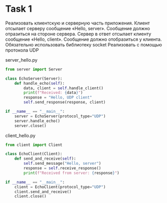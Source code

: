 # Task 1

Реализовать клиентскую и серверную часть приложения. Клиент отсылает серверу
сообщение «Hello, server». Сообщение должно отразиться на стороне сервера.
Сервер в ответ отсылает клиенту сообщение «Hello, client». Сообщение должно
отобразиться у клиента.
Обязательно использовать библиотеку socket
Реализовать с помощью протокола UDP

server_hello.py
```python
from server import Server

class EchoServer(Server):
    def handle_echo(self):
        data, client = self.handle_client() 
        print(f"Received: {data}")
        response = "Hello, UDP client"  
        self.send_response(response, client) 

if __name__ == "__main__":
    server = EchoServer(protocol_type="UDP")
    server.handle_echo()
    server.close()
```
client_hello.py
```python
from client import Client

class EchoClient(Client):
    def send_and_receive(self):
        self.send_message("Hello, server")
        response = self.receive_response()
        print(f"Received from server: {response}")

if __name__ == "__main__":
    client = EchoClient(protocol_type="UDP")
    client.send_and_receive()
    client.close()
```

